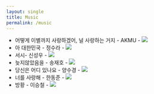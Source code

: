 ```yaml
---
layout: single
title: Music
permalink: /music
---
```


<head>
	<link rel="stylesheet" href="/resource/styles.css">
</head>

<ul>
<li>
	<span class="pretty-korean">어떻게 이별까지 사랑하겠어, 널 사랑하는 거지 - AKMU</span>
	- 
	<a href="https://youtu.be/m3DZsBw5bnE?si=aLMPJQFTcmDKjbjl"><img src="https://www.youtube.com/favicon.ico?next_url=https%3A%2F%2Fwww.youtube.com%2F"></a>
</li>
<li>
	<span class="pretty-korean">아 대한민국 - 정수라</span>
	-
	<a href="https://kko.to/_nwPtGMdjP">
	<img src="https://www.melon.com/favicon.ico">
	</a>
</li>
<li>
	<span class="pretty-korean">서시- 신성우</span>
	-
	<a href="https://kko.to/XBJoRc4S3i">
	<img src="https://www.melon.com/favicon.ico">
	</a>
</li>
<li>
	<span class="pretty-korean">늦지않았음을 - 송재호</span>
	-
	<a href="https://kko.to/YXN3ecddlt"><img src="https://www.melon.com/favicon.ico"></a>
</li>
<li>
	<span class="pretty-korean">당신은 어디 있나요 - 양수경</span>
	-
	<a href="https://kko.to/D_LlWfqaVc"><img src="https://www.melon.com/favicon.ico"></a>
</li>
<li>
	<span class="pretty-korean">너를 사랑해 - 한동준</span>
	-
	<a href="https://kko.to/bsc2T6mqWf"><img src="https://www.melon.com/favicon.ico"></a>
</li>
<li>
	<span class="pretty-korean">방황 - 이승철</span>
	-
	<a href="https://kko.to/1DaO735W3B"><img src="https://www.melon.com/favicon.ico"></a>
</li>
</ul>
